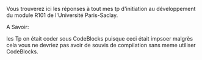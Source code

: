 Vous trouverez ici les réponses à tout mes tp d'initiation au développement du module R101 de l'Université Paris-Saclay.

A Savoir:

les Tp on était coder sous CodeBlocks puisque ceci était impsoer malgrès cela vous ne devriez pas avoir de souvis de compilation sans meme utiliser CodeBlocks.

